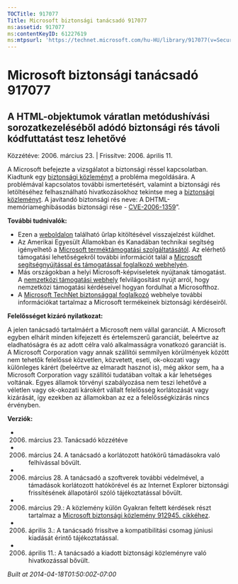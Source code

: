 ```yaml
---
TOCTitle: 917077
Title: Microsoft biztonsági tanácsadó 917077
ms:assetid: 917077
ms:contentKeyID: 61227619
ms:mtpsurl: 'https://technet.microsoft.com/hu-HU/library/917077(v=Security.10)'
---
```




Microsoft biztonsági tanácsadó 917077
=====================================

A HTML-objektumok váratlan metódushívási sorozatkezeléséből adódó biztonsági rés távoli kódfuttatást tesz lehetővé
------------------------------------------------------------------------------------------------------------------

Közzétéve: 2006. március 23. | Frissítve: 2006. április 11.

A Microsoft befejezte a vizsgálatot a biztonsági réssel kapcsolatban. Kiadtunk egy [biztonsági közleményt](http://go.microsoft.com/fwlink/?linkid=62568) a probléma megoldására. A problémával kapcsolatos további ismertetésért, valamint a biztonsági rés letöltéséhez felhasználható hivatkozásokhoz tekintse meg a [biztonsági közleményt](http://go.microsoft.com/fwlink/?linkid=62568). A javítandó biztonsági rés neve: A DHTML-memóriameghibásodás biztonsági rése - [CVE-2006-1359](http://www.cve.mitre.org/cgi-bin/cvename.cgi?name=cve-2006-1359)”.

**További tudnivalók:**

-   Ezen a [weboldalon](https://support.microsoft.com/common/survey.aspx?scid=sw;en;1257&amp;showpage=1&amp;ws=technet&amp;sd=tech) található űrlap kitöltésével visszajelzést küldhet.
-   Az Amerikai Egyesült Államokban és Kanadában technikai segítség igényelhető a [Microsoft terméktámogatási szolgáltatásától](http://go.microsoft.com/fwlink/?linkid=21131). Az elérhető támogatási lehetőségekről további információt talál a [Microsoft segítségnyújtással és támogatással foglalkozó webhelyén](http://support.microsoft.com/).
-   Más országokban a helyi Microsoft-képviseletek nyújtanak támogatást. A [nemzetközi támogatási webhely](http://go.microsoft.com/fwlink/?linkid=21155) felvilágosítást nyújt arról, hogy nemzetközi támogatási kérdéseivel hogyan fordulhat a Microsofthoz.
-   A [Microsoft TechNet biztonsággal foglalkozó](http://go.microsoft.com/fwlink/?linkid=21132) webhelye további információkat tartalmaz a Microsoft termékeinek biztonsági kérdéseiről.

**Felelősséget kizáró nyilatkozat:**

A jelen tanácsadó tartalmáért a Microsoft nem vállal garanciát. A Microsoft egyben elhárít minden kifejezett és értelemszerű garanciát, beleértve az eladhatóságra és az adott célra való alkalmasságra vonatkozó garanciát is. A Microsoft Corporation vagy annak szállítói semmilyen körülmények között nem tehetők felelőssé közvetlen, közvetett, eseti, ok-okozati vagy különleges kárért (beleértve az elmaradt hasznot is), még akkor sem, ha a Microsoft Corporation vagy szállítói tudatában voltak a kár lehetséges voltának. Egyes államok törvényi szabályozása nem teszi lehetővé a véletlen vagy ok-okozati károkért vállalt felelősség korlátozását vagy kizárását, így ezekben az államokban az ez a felelősségkizárás nincs érvényben.

**Verziók:**

-   2006. március 23. Tanácsadó közzétéve
-   2006. március 24. A tanácsadó a korlátozott hatókörű támadásokra való felhívással bővült.
-   2006. március 28. A tanácsadó a szoftverek további védelmével, a támadások korlátozott hatókörével és az Internet Explorer biztonsági frissítésének állapotáról szóló tájékoztatással bővült.
-   2006. március 29.: A közlemény külön Gyakran feltett kérdések részt tartalmaz a [Microsoft biztonsági közlemény 912945. cikkéhez](http://technet.microsoft.com/security/advisory/912945).
-   2006. április 3.: A tanácsadó frissítve a kompatibilitási csomag júniusi kiadását érintő tájékoztatással.
-   2006. április 11.: A tanácsadó a kiadott biztonsági közleményre való hivatkozással bővült.

*Built at 2014-04-18T01:50:00Z-07:00*
